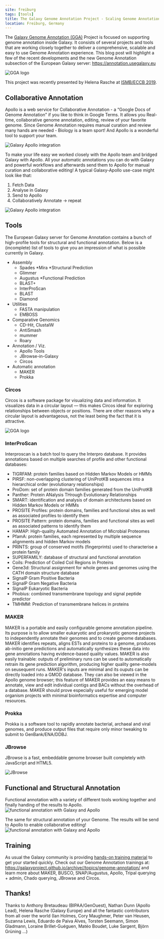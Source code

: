 ```yaml
---
site: freiburg
tags: [tools]
title: The Galaxy Genome Annotation Project - Scaling Genome Annotation for the Masses
location: Freiburg, Germany
---
```



The [Galaxy Genome Annotation (GGA)](https://galaxy-genome-annotation.github.io/) Project is focused on supporting genome annotation inside Galaxy. It consists of several projects and tools that are working closely together to deliver a comprehensive, scalable and easy to use Genome Annotation experience.
This blog post will highlight a few of the recent developments and the new Genome Annotation subsection of the European Galaxy server: https://annotation.usegalaxy.eu

![GGA logo](/assets/media/gga-clean.png)

This project was recently presented by Helena Rasche at [ISMB/ECCB 2019](https://docs.google.com/presentation/d/1hJyI1sbfxAzzgoJ5E4eHNicSbYzBDaVwTwfOlOLiV3c).


## Collaborative Annotation

Apollo is a web service for Collaborative Annotation - a “Google Docs of Genome Annotation” if you like to think in Google Terms. It allows you Real-time, collaborative genome annotation, editing, review of your favorite genome.
Since Genome Annotation requires manual curation and review many hands are needed -
Biology is a team sport! And Apollo is a wonderful tool to support your team.

![Galaxy Apollo integration](/assets/media/collaborative_editing.png)

To make your life easy we worked closely with the Apollo team and bridged Galaxy with Apollo.
All your automatic annotations you can do with Galaxy and powerful workflows and afterwards send
them to Apollo for manual curation and collaborative editing! A typical Galaxy-Apollo use-case might look like that:

  1. Fetch Data
  2. Analyse in Galaxy
  3. Send to Apollo
  4. Collaboratively Annotate
  → repeat

![Galaxy Apollo integration](/assets/media/galaxy_apollo.png)


## Tools 

The European Galaxy server for Genome Annotation contains a bunch of high-profile tools for structural and functional annotation.
Below is a (incomplete) list of tools to give you an impression of what is possible currently in Galaxy.


* Assembly
  * Spades
  *Mira
*Structural Prediction
  * Glimmer
  * Augustus
*Functional Prediction
  * BLAST+
  * InterProScan
  * BLAST
  * Diamond
* Utilities
  * FASTA manipulation
  * EMBOSS
* Comparative Genomics
  * CD-Hit, ClustalW
  * AntiSmash
  * mummer
  * Roary
* Annotation / Viz.
  * Apollo Tools
  * JBrowse-in-Galaxy
  * Circos
* Automatic annotation
  * MAKER
  * Prokka

### Circos

Circos is a software package for visualizing data and information.
It visualizes data in a circular layout — this makes Circos ideal for exploring relationships between objects or positions.
There are other reasons why a circular layout is advantageous, not the least being the fact that it is attractive.

![GGA logo](/assets/media/circos.png)

### InterProScan

Interproscan is a batch tool to query the Interpro database. It provides annotations based on multiple searches of profile and other functional databases:


* TIGRFAM: protein families based on Hidden Markov Models or HMMs
* PIRSF: non-overlapping clustering of UniProtKB sequences into a hierarchical order (evolutionary relationships)
* ProDom: set of protein domain families generated from the UniProtKB
* Panther: Protein ANalysis THrough Evolutionary Relationships
* SMART: identification and analysis of domain architectures based on Hidden Markov Models or HMMs
* PROSITE Profiles: protein domains, families and functional sites as well as associated profiles to identify them
* PROSITE Pattern: protein domains, families and functional sites as well as associated patterns to identify them
* HAMAP: High-quality Automated Annotation of Microbial Proteomes
* PfamA: protein families, each represented by multiple sequence alignments and hidden Markov models
* PRINTS: group of conserved motifs (fingerprints) used to characterise a protein family
* SUPERFAMILY: database of structural and functional annotation
* Coils: Prediction of Coiled Coil Regions in Proteins
* Gene3d: Structural assignment for whole genes and genomes using the CATH domain structure database
* SignalP Gram Positive Bacteria
* SignalP Gram Negative Bacteria
* SignalP Eukaryotic Bacteria
* Phobius: combined transmembrane topology and signal peptide predictor
* TMHMM: Prediction of transmembrane helices in proteins


### MAKER

MAKER is a portable and easily configurable genome annotation pipeline. Its purpose is to allow smaller eukaryotic and prokaryotic genome projects to independently annotate their genomes and to create genome databases. MAKER identifies repeats, aligns ESTs and proteins to a genome, produces ab-initio gene predictions and automatically synthesizes these data into gene annotations having evidence-based quality values. MAKER is also easily trainable: outputs of preliminary runs can be used to automatically retrain its gene prediction algorithm, producing higher quality gene-models on seusequent runs. MAKER's inputs are minimal and its ouputs can be directly loaded into a GMOD database. They can also be viewed in the Apollo genome browser; this feature of MAKER provides an easy means to annotate, view and edit individual contigs and BACs without the overhead of a database. MAKER should prove especially useful for emerging model organism projects with minimal bioinformatics expertise and computer resources.

### Prokka

Prokka is a software tool to rapidly annotate bacterial, archaeal and viral genomes, and produce output
files that require only minor tweaking to submit to GenBank/ENA/DDBJ.

### JBrowse

JBrowse is a fast, embeddable genome browser built completely with JavaScript and HTML5.

![JBrowse](/assets/media/jbrowse.png)


## Functional and Structural Annotation

Functional annotation with a variety of different tools working together and finally handing of the results to Apollo.
![functional annotation with Galaxy and Apollo](/assets/media/functional_annotation_to_apollo.png)

The same for structural annotation of your Genome. The results will be send to Apollo to enable collaborative editing!
![functional annotation with Galaxy and Apollo](/assets/media/structural_annotation_to_apollo.png)

## Training

As usual the Galaxy community is providing [hands-on training material](https://galaxyproject.github.io/archive//topics/genome-annotation/) to get your started quickly. Check out our Genome Annotation trainings at: https://galaxyproject.github.io/archive//topics/genome-annotation/ and learn more about MAKER, BUSCO, SNAP/Augustus, Apollo, Tripal querying + admin, Chado querying, JBrowse and Circos.

## Thanks!

Thanks to Anthony Bretaudeau (BIPAA/GenOuest), Nathan Dunn (Apollo Lead), Helena Rasche (Galaxy Europe) and all the fantastic contributors from all over the world (Ian Holmes, Cory Maughmer, Peter van Heusen, Suzanna Lewis, Eduardo de Paiva Alves, Torsten Seemann, Simon Gladmann, Loraine Brillet-Guéguen, Matéo Boudet, Luke Sargent, Björn Grüning …)





